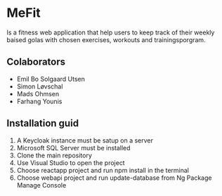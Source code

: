 # MeFit
Is a fitness web application that help users to keep track of their weekly baised golas with chosen exercises, workouts and trainingsporgram.

## Colaborators
* Emil Bo Solgaard Utsen
* Simon Løvschal
* Mads Ohmsen
* Farhang Younis

## Installation guid
1. A Keycloak instance must be satup on a server 
2. Microsoft SQL Server must be installed
2. Clone the main repository
3. Use Visual Studio to open the project
4. Choose reactapp project and run npm install in the terminal
5. Choose webapi project and run update-database from Ng Package Manage Console

